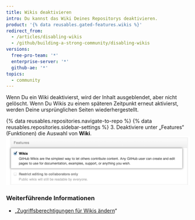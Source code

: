 ```yaml
---
title: Wikis deaktivieren
intro: Du kannst das Wiki Deines Repositorys deaktivieren.
product: '{% data reusables.gated-features.wikis %}'
redirect_from:
  - /articles/disabling-wikis
  - /github/building-a-strong-community/disabling-wikis
versions:
  free-pro-team: '*'
  enterprise-server: '*'
  github-ae: '*'
topics:
  - community
---
```

Wenn Du ein Wiki deaktivierst, wird der Inhalt ausgeblendet, aber nicht gelöscht. Wenn Du Wikis zu einem späteren Zeitpunkt erneut aktivierst, werden Deine ursprünglichen Seiten wiederhergestellt.

{% data reusables.repositories.navigate-to-repo %}
{% data reusables.repositories.sidebar-settings %}
3. Deaktiviere unter „Features“ (Funktionen) die Auswahl von **Wiki**. ![Kontrollkästchen zum Deaktivieren des Wikis](/assets/images/help/wiki/wiki_enable_disable.png)

### Weiterführende Informationen

- „[Zugriffsberechtigungen für Wikis ändern](/articles/changing-access-permissions-for-wikis)“
